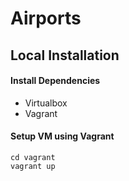 # Airports


## Local Installation

#### Install Dependencies
- Virtualbox
- Vagrant


#### Setup VM using Vagrant
```
cd vagrant
vagrant up
```
